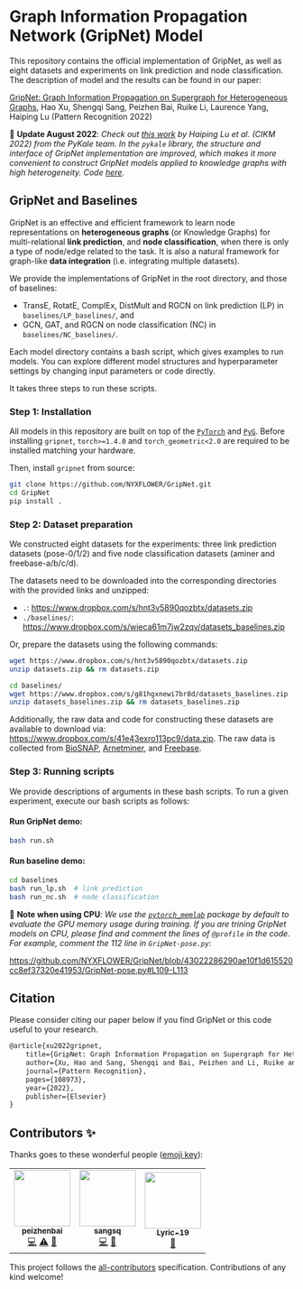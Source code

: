 # Graph Information Propagation Network (GripNet) Model

This repository contains the official implementation of GripNet, as well as eight datasets and experiments on link prediction and node classification. The description of model and the results can be found in our paper:

[GripNet: Graph Information Propagation on Supergraph for Heterogeneous Graphs](https://www.sciencedirect.com/science/article/pii/S0031320322004538), Hao Xu, Shengqi Sang, Peizhen Bai, Ruike Li, Laurence Yang, Haiping Lu (Pattern Recognition 2022)

🍺 **Update August 2022**: *Check out [this work](https://doi.org/10.1145/3511808.3557676) by Haiping Lu et al. (CIKM 2022) from the PyKale team. In the `pykale` library, the structure and interface of GripNet implementation are improved, which makes it more convenient to construct GripNet models applied to knowledge graphs with high heterogeneity. Code [here](https://github.com/pykale/pykale).*

## GripNet and Baselines

GripNet is an effective and efficient framework to learn node representations on **heterogeneous graphs** (or Knowledge Graphs) for multi-relational **link prediction**, and **node classification**, when there is only a type of node/edge related to the task. It is also a natural framework for graph-like **data integration** (i.e. integrating multiple datasets).

We provide the implementations of GripNet in the root directory, and those of baselines:

- TransE, RotatE, ComplEx, DistMult and RGCN on link prediction (LP) in `baselines/LP_baselines/`, and
- GCN, GAT, and RGCN on node classification (NC) in `baselines/NC_baselines/`.

Each model directory contains a bash script, which gives examples to run models. You can explore different model structures and hyperparameter settings by changing input parameters or code directly. 

It takes three steps to run these scripts.

### Step 1: Installation

All models in this repository are built on top of the [`PyTorch`](https://pytorch.org/get-started/locally/) and [`PyG`](https://github.com/pyg-team/pytorch_geometric). Before installing `gripnet`, `torch>=1.4.0` and `torch_geometric<2.0` are required to be installed matching your hardware.

Then, install `gripnet` from source:
```bash
git clone https://github.com/NYXFLOWER/GripNet.git
cd GripNet
pip install .
```

### Step 2: Dataset preparation

We constructed eight datasets for the experiments: three link prediction datasets (pose-0/1/2) and five node classification datasets (aminer and freebase-a/b/c/d).

The datasets need to be downloaded into the corresponding directories with the provided links and unzipped:

- `.`: https://www.dropbox.com/s/hnt3v5890qozbtx/datasets.zip
- `./baselines/`: https://www.dropbox.com/s/wieca61m7jw2zqv/datasets_baselines.zip

Or, prepare the datasets using the following commands:

```bash
wget https://www.dropbox.com/s/hnt3v5890qozbtx/datasets.zip
unzip datasets.zip && rm datasets.zip

cd baselines/
wget https://www.dropbox.com/s/g81hgxnewi7br8d/datasets_baselines.zip
unzip datasets_baselines.zip && rm datasets_baselines.zip
```

Additionally, the raw data and code for constructing these datasets are available to download via: https://www.dropbox.com/s/41e43exro113pc9/data.zip. The raw data is collected from [BioSNAP](https://snap.stanford.edu/biodata/index.html), [Arnetminer](https://dl.acm.org/doi/10.1145/1401890.1402008), and [Freebase](https://ieeexplore.ieee.org/document/9300240).

### Step 3: Running scripts

We provide descriptions of arguments in these bash scripts.
To run a given experiment, execute our bash scripts as follows:

#### Run GripNet demo:

```bash
bash run.sh
```

#### Run baseline demo:

```bash
cd baselines
bash run_lp.sh	# link prediction
bash run_nc.sh	# node classification
```

🧋 **Note when using CPU**: *We use the [`pytorch_memlab`](https://github.com/Stonesjtu/pytorch_memlab) package by default to evaluate the GPU memory usage during training. If you are trining GripNet models on CPU, please find and comment the lines of `@profile` in the code. For example, comment the 112 line in `GripNet-pose.py`*:

https://github.com/NYXFLOWER/GripNet/blob/43022286290ae10f1d615520cc8ef37320e41953/GripNet-pose.py#L109-L113

## Citation

Please consider citing our paper below if you find GripNet or this code useful to your research.

```latex
@article{xu2022gripnet,
    title={GripNet: Graph Information Propagation on Supergraph for Heterogeneous Graphs},
    author={Xu, Hao and Sang, Shengqi and Bai, Peizhen and Li, Ruike and Yang, Laurence and Lu, Haiping},
    journal={Pattern Recognition},
    pages={108973},
    year={2022},
    publisher={Elsevier}
}
```

## Contributors ✨

Thanks goes to these wonderful people ([emoji key](https://allcontributors.org/docs/en/emoji-key)):

<!-- ALL-CONTRIBUTORS-LIST:START - Do not remove or modify this section -->
<!-- prettier-ignore-start -->
<!-- markdownlint-disable -->
<table>
  <tr>
    <td align="center"><a href="http://www.peizhenbai.me"><img src="https://avatars.githubusercontent.com/u/67964033?v=4?s=100" width="100px;" alt=""/><br /><sub><b>peizhenbai</b></sub></a><br /><a href="https://github.com/NYXFLOWER/GripNet/commits?author=pz-white" title="Code">💻</a> <a href="https://github.com/NYXFLOWER/GripNet/commits?author=pz-white" title="Tests">⚠️</a> <a href="#data-pz-white" title="Data">🔣</a></td>
    <td align="center"><a href="https://github.com/sangsq"><img src="https://avatars.githubusercontent.com/u/16742808?v=4?s=100" width="100px;" alt=""/><br /><sub><b>sangsq</b></sub></a><br /><a href="https://github.com/NYXFLOWER/GripNet/commits?author=sangsq" title="Code">💻</a> <a href="#ideas-sangsq" title="Ideas, Planning, & Feedback">🤔</a></td>
    <td align="center"><a href="https://github.com/Lyric-19"><img src="https://avatars.githubusercontent.com/u/55618685?v=4?s=100" width="100px;" alt=""/><br /><sub><b>Lyric-19</b></sub></a><br /><a href="https://github.com/NYXFLOWER/GripNet/issues?q=author%3ALyric-19" title="Bug reports">🐛</a></td>
  </tr>
</table>

<!-- markdownlint-restore -->
<!-- prettier-ignore-end -->

<!-- ALL-CONTRIBUTORS-LIST:END -->

This project follows the [all-contributors](https://github.com/all-contributors/all-contributors) specification. Contributions of any kind welcome!

